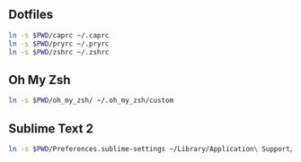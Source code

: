 ## Dotfiles

```zsh
ln -s $PWD/caprc ~/.caprc
ln -s $PWD/pryrc ~/.pryrc
ln -s $PWD/zshrc ~/.zshrc
```

## Oh My Zsh

```zsh
ln -s $PWD/oh_my_zsh/ ~/.oh_my_zsh/custom
```


## Sublime Text 2

```zsh
ln -s $PWD/Preferences.sublime-settings ~/Library/Application\ Support/Sublime\ Text\ 2/Packages/User
```

